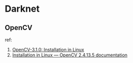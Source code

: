 # Darknet

## OpenCV

ref:
1. [OpenCV-3.1.0: Installation in Linux](https://docs.opencv.org/3.1.0/d7/d9f/tutorial_linux_install.html)
2. [Installation in Linux — OpenCV 2.4.13.5 documentation](https://docs.opencv.org/2.4/doc/tutorials/introduction/linux_install/linux_install.html)



